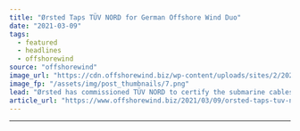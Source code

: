 ```yaml
---
title: "Ørsted Taps TÜV NORD for German Offshore Wind Duo"
date: "2021-03-09"
tags: 
  - featured
  - headlines
  - offshorewind
source: "offshorewind"
image_url: "https://cdn.offshorewind.biz/wp-content/uploads/sites/2/2021/03/09112004/%C3%98rsted-Taps-T%C3%9CV-NORD-for-German-Offshore-Wind-Duo.png"
image_fp: "/assets/img/post_thumbnails/7.png"
lead: "Ørsted has commissioned TÜV NORD to certify the submarine cables for the Borkum Riffgrund"
article_url: "https://www.offshorewind.biz/2021/03/09/orsted-taps-tuv-nord-for-german-offshore-wind-duo/"
---
```


---
